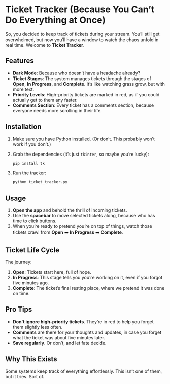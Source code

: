 
# Ticket Tracker (Because You Can’t Do Everything at Once)

So, you decided to keep track of tickets during your stream. You’ll still get overwhelmed, but now you’ll have a window to watch the chaos unfold in real time. Welcome to **Ticket Tracker**.

## Features
- **Dark Mode**: Because who doesn’t have a headache already?
- **Ticket Stages**: The system manages tickets through the stages of **Open**, **In Progress**, and **Complete**. It’s like watching grass grow, but with more text.
- **Priority Levels**: High-priority tickets are marked in red, as if you could actually get to them any faster.
- **Comments Section**: Every ticket has a comments section, because everyone needs more scrolling in their life.

## Installation
1. Make sure you have Python installed. (Or don’t. This probably won’t work if you don’t.)
2. Grab the dependencies (it’s just `tkinter`, so maybe you’re lucky):
   ```bash
   pip install tk
   ```

3. Run the tracker:
   ```bash
   python ticket_tracker.py
   ```

## Usage
1. **Open the app** and behold the thrill of incoming tickets.
2. Use the **spacebar** to move selected tickets along, because who has time to click buttons.
3. When you’re ready to pretend you’re on top of things, watch those tickets crawl from **Open** ➡️ **In Progress** ➡️ **Complete**.

## Ticket Life Cycle
The journey:
1. **Open**: Tickets start here, full of hope.
2. **In Progress**: This stage tells you you’re working on it, even if you forgot five minutes ago.
3. **Complete**: The ticket’s final resting place, where we pretend it was done on time.

## Pro Tips
- **Don't ignore high-priority tickets**. They’re in red to help you forget them slightly less often.
- **Comments** are there for your thoughts and updates, in case you forget what the ticket was about five minutes later.
- **Save regularly**. Or don’t, and let fate decide.

## Why This Exists
Some systems keep track of everything effortlessly. This isn’t one of them, but it tries. Sort of.
```